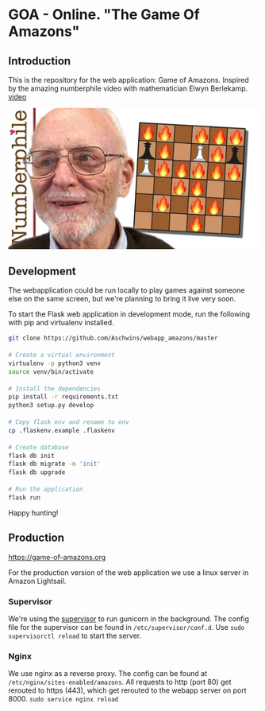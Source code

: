 # GOA - Online. "The Game Of Amazons"

## Introduction

This is the repository for the web application: Game of Amazons. Inspired by the amazing numberphile video with mathematician 
Elwyn Berlekamp. [video](https://www.youtube.com/watch?v=kjSOSeRZVNg)

![Erwyn](amazons/static/img/elwynamazons.jpg)

## Development

The webapplication could be run locally to play games against someone else on the same screen, but we're planning to bring it live very soon.

To start the Flask web application in development mode, run the following with pip and virtualenv installed.

```sh
git clone https://github.com/Aschwins/webapp_amazons/master

# Create a virtual environment
virtualenv -p python3 venv
source venv/bin/activate

# Install the dependencies
pip install -r requirements.txt
python3 setup.py develop

# Copy flask env and rename to env
cp .flaskenv.example .flaskenv

# Create database
flask db init
flask db migrate -m 'init'
flask db upgrade

# Run the application
flask run
```

Happy hunting!

## Production

https://game-of-amazons.org

For the production version of the web application we use a linux server in Amazon Lightsail.


### Supervisor
We're using the [supervisor](http://supervisord.org/) to run gunicorn in the background. The config file for the 
supervisor can be found in `/etc/supervisor/conf.d`. Use 
```sudo supervisorctl reload```
to start the server.

### Nginx
We use nginx as a reverse proxy. The config can be found at `/etc/nginx/sites-enabled/amazons`. All requests to http 
(port 80) get rerouted to https (443), which get rerouted to the webapp server on port 8000.
```sudo service nginx reload```


